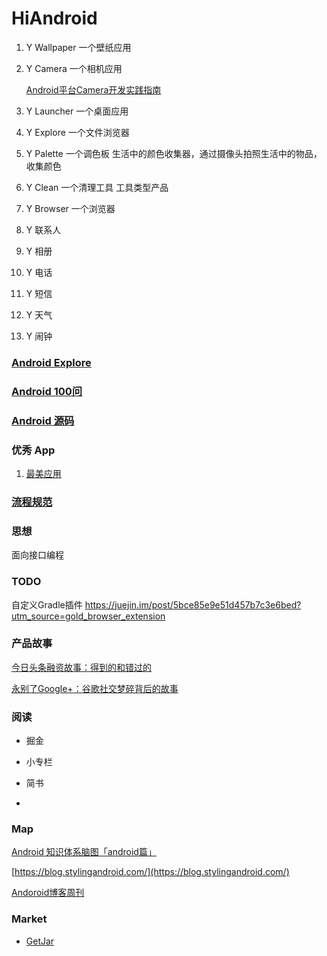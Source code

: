 # HiAndroid

1. Y Wallpaper 一个壁纸应用 
2. Y Camera 一个相机应用

    [Android平台Camera开发实践指南](https://juejin.im/post/5a33a5106fb9a04525782db5)
    
3. Y Launcher 一个桌面应用
4. Y Explore 一个文件浏览器
5. Y Palette 一个调色板 
    生活中的颜色收集器，通过摄像头拍照生活中的物品，收集颜色

6. Y Clean 一个清理工具 工具类型产品
7. Y Browser 一个浏览器
8. Y 联系人
9. Y 相册
10. Y 电话
11. Y 短信
12. Y 天气
13. Y 闹钟

### [Android Explore](./android/README.md)    

### [Android 100问](./QA/README.md)

### [Android 源码](./SOURCE/README.md)

### 优秀 App

1. [最美应用](http://zuimeia.com/?platform=2)

### [流程规范](./standard/README.md)

### 思想
面向接口编程

### TODO

自定义Gradle插件 https://juejin.im/post/5bce85e9e51d457b7c3e6bed?utm_source=gold_browser_extension

### 产品故事
[今日头条融资故事：得到的和错过的](https://mp.weixin.qq.com/s?__biz=MjM5MDczODM3Mw==&mid=2653028299&idx=1&sn=33ed8afdf6760e661213bb1e27c843fd&scene=21#wechat_redirect)

[永别了Google+：谷歌社交梦碎背后的故事](http://www.ebusinessreview.cn/articledetail-294673.html)

### 阅读

* 掘金

* 小专栏

* 简书

* 

### Map

[Android 知识体系脑图「android篇」](https://juejin.im/entry/5adf719e6fb9a07ab773db0f?utm_source=gold_browser_extension)

[https://blog.stylingandroid.com/](https://blog.stylingandroid.com/)

[Andoroid博客周刊](http://www.androidblog.cn/)


### Market

* [GetJar](https://www.getjar.com/)